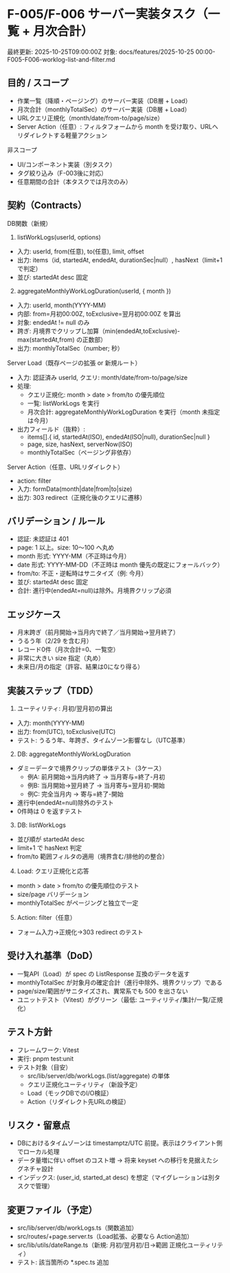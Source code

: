 # F-005/F-006 サーバー実装タスク（一覧 + 月次合計）

最終更新: 2025-10-25T09:00:00Z
対象: docs/features/2025-10-25 00:00-F005-F006-worklog-list-and-filter.md

## 目的 / スコープ

- 作業一覧（降順・ページング）のサーバー実装（DB層 + Load）
- 月次合計（monthlyTotalSec）のサーバー実装（DB層 + Load）
- URLクエリ正規化（month/date/from-to/page/size）
- Server Action（任意）: フィルタフォームから month を受け取り、URLへリダイレクトする軽量アクション

非スコープ

- UI/コンポーネント実装（別タスク）
- タグ絞り込み（F-003後に対応）
- 任意期間の合計（本タスクでは月次のみ）

## 契約（Contracts）

DB関数（新規）

1. listWorkLogs(userId, options)

- 入力: userId, from(任意), to(任意), limit, offset
- 出力: items（id, startedAt, endedAt, durationSec|null）, hasNext（limit+1で判定）
- 並び: startedAt desc 固定

2. aggregateMonthlyWorkLogDuration(userId, { month })

- 入力: userId, month(YYYY-MM)
- 内部: from=月初00:00Z, toExclusive=翌月初00:00Z を算出
- 対象: endedAt != null のみ
- 跨ぎ: 月境界でクリップし加算（min(endedAt,toExclusive)-max(startedAt,from) の正数部）
- 出力: monthlyTotalSec（number; 秒）

Server Load（既存ページの拡張 or 新規ルート）

- 入力: 認証済み userId, クエリ: month/date/from-to/page/size
- 処理:
  - クエリ正規化: month > date > from/to の優先順位
  - 一覧: listWorkLogs を実行
  - 月次合計: aggregateMonthlyWorkLogDuration を実行（month 未指定は今月）
- 出力フィールド（抜粋）:
  - items[].{ id, startedAt(ISO), endedAt(ISO|null), durationSec|null }
  - page, size, hasNext, serverNow(ISO)
  - monthlyTotalSec（ページング非依存）

Server Action（任意、URLリダイレクト）

- action: filter
- 入力: formData(month|date|from|to|size)
- 出力: 303 redirect（正規化後のクエリに遷移）

## バリデーション / ルール

- 認証: 未認証は 401
- page: 1 以上。size: 10〜100 へ丸め
- month 形式: YYYY-MM（不正時は今月）
- date 形式: YYYY-MM-DD（不正時は month 優先の既定にフォールバック）
- from/to: 不正・逆転時はサニタイズ（例: 今月）
- 並び: startedAt desc 固定
- 合計: 進行中(endedAt=null)は除外。月境界クリップ必須

## エッジケース

- 月末跨ぎ（前月開始→当月内で終了／当月開始→翌月終了）
- うるう年（2/29 を含む月）
- レコード0件（月次合計=0、一覧空）
- 非常に大きい size 指定（丸め）
- 未来日/月の指定（許容、結果は0になり得る）

## 実装ステップ（TDD）

1. ユーティリティ: 月初/翌月初の算出

- 入力: month(YYYY-MM)
- 出力: from(UTC), toExclusive(UTC)
- テスト: うるう年、年跨ぎ、タイムゾーン影響なし（UTC基準）

2. DB: aggregateMonthlyWorkLogDuration

- ダミーデータで境界クリップの単体テスト（3ケース）
  - 例A: 前月開始→当月内終了 → 当月寄与=終了-月初
  - 例B: 当月開始→翌月終了 → 当月寄与=翌月初-開始
  - 例C: 完全当月内 → 寄与=終了-開始
- 進行中(endedAt=null)除外のテスト
- 0件時は 0 を返すテスト

3. DB: listWorkLogs

- 並び順が startedAt desc
- limit+1 で hasNext 判定
- from/to 範囲フィルタの適用（境界含む/排他的の整合）

4. Load: クエリ正規化と応答

- month > date > from/to の優先順位のテスト
- size/page バリデーション
- monthlyTotalSec がページングと独立で一定

5. Action: filter（任意）

- フォーム入力→正規化→303 redirect のテスト

## 受け入れ基準（DoD）

- 一覧API（Load）が spec の ListResponse 互換のデータを返す
- monthlyTotalSec が対象月の確定合計（進行中除外、境界クリップ）である
- page/size/範囲がサニタイズされ、異常系でも 500 を出さない
- ユニットテスト（Vitest）がグリーン（最低: ユーティリティ/集計/一覧/正規化）

## テスト方針

- フレームワーク: Vitest
- 実行: pnpm test:unit
- テスト対象（目安）
  - src/lib/server/db/workLogs.(list/aggregate) の単体
  - クエリ正規化ユーティリティ（新設予定）
  - Load（モックDBでのI/O検証）
  - Action（リダイレクト先URLの検証）

## リスク・留意点

- DBにおけるタイムゾーンは timestamptz/UTC 前提。表示はクライアント側でローカル処理
- データ量増に伴い offset のコスト増 → 将来 keyset への移行を見据えたシグネチャ設計
- インデックス: (user_id, started_at desc) を想定（マイグレーションは別タスクで管理）

## 変更ファイル（予定）

- src/lib/server/db/workLogs.ts（関数追加）
- src/routes/+page.server.ts（Load拡張、必要なら Action追加）
- src/lib/utils/dateRange.ts（新規: 月初/翌月初/日→範囲 正規化ユーティリティ）
- テスト: 該当箇所の \*.spec.ts 追加
